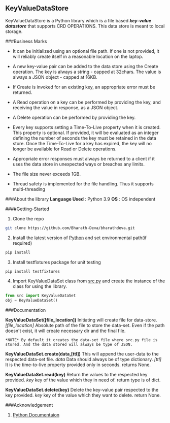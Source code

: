 ## KeyValueDataStore
KeyValueDataStore is a Python library which is a file based __*key-value datastore*__ that supports CRD OPERATIONS. This data store is meant to local storage.

###Business Marks
- It can be initialized using an optional file path. If one is not provided, it will reliably create itself in a reasonable location on the laptop.

- A new key-value pair can be added to the data store using the Create operation. The key is always a string - capped at 32chars. The value is always a JSON object - capped at 16KB.

- If Create is invoked for an existing key, an appropriate error must be returned.

- A Read operation on a key can be performed by providing the key, and receiving the value in response, as a JSON object.

- A Delete operation can be performed by providing the key.

- Every key supports setting a Time-To-Live property when it is created. This property is optional. If provided, it will be evaluated as an integer defining the number of seconds the key must be retained in the data store. Once the Time-To-Live for a key has expired, the key will no longer be available for Read or Delete operations.

- Appropriate error responses must always be returned to a client if it uses the data store in unexpected ways or breaches any limits.

- The file size never exceeds 1GB.

- Thread safety is implemented for the file handling. Thus it supports multi-threading

###About the library
__Language Used__ : Python 3.9
__OS__ : OS independent

####Getting-Started
1. Clone the repo
```sh
git clone https://github.com/Bharath-Deva/bharathdeva.git
```

2. Install the latest version of [Python](https://www.python.org/downloads/) and set environmental path(if required)
```sh
pip install
```

3. Install testfixtures package for unit testing
```sh
pip install testfixtures
```

4. Import KeyValueDataSet class from [src.py](https://github.com/Bharath-Deva/bharathdeva/blob/master/src.py) and create the instance of the class for using the library.
```python
from src import KeyValueDataSet
obj = KeyValueDataSet()
```

###Documentation

__KeyValueDataSet([file_location])__
    Initiating will create file for data-store.
    *[file_location]* Absolute path of the file to store the data-set. Even if the path doesn't exist, it will create necessary dir and the final file.

    *NOTE* By default it creates the data-set file where src.py file is stored. And the data stored will always be type of JSON.

__KeyValueDataSet.create(data,[ttl])__
    This will append the user-data to the respected data-set file.
    *data* Data should always be of type dictionary.
    *[ttl]* It is the time-to-live property provided only in seconds.
    returns None.

__KeyValueDataSet.read(key)__
    Return the values to the respected key provided.
    *key* key of the value which they in need of.
    return type is of dict.

__KeyValueDataSet.delete(key)__
    Delete the key-value pair respected to the key provided.
    *key* key of the value which they want to delete.
    return None.

###Acknowledgement
1. [Python Documentaion](https://docs.python.org/3/)

